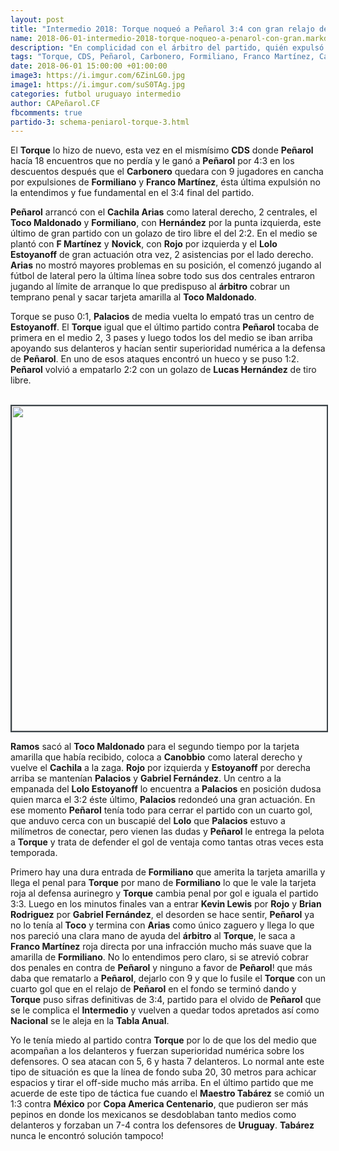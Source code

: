 ```yaml
---
layout: post
title: "Intermedio 2018: Torque noqueó a Peñarol 3:4 con gran relajo defensivo"
name: 2018-06-01-intermedio-2018-torque-noqueo-a-penarol-con-gran.markdown
description: "En complicidad con el árbitro del partido, quién expulsó F Martinez por menos que varias amarillas anteriores y 9 contra 11 pudo Torque sentenciar 3:4 el partido."
tags: "Torque, CDS, Peñarol, Carbonero, Formiliano, Franco Martínez, Cachila Arias, Toco Maldonado, Lucas Hernández, Novick, Rojo, Lolo Estoyanoff, árbitro, Palacios, Ramos, Canobbio, Gabriel Fernández, Kevin Lewis, Brian Rodriguez, Nacional, Intermedio, Tabla Anual, Maestro Tabárez, México, Copa America Centenario, Uruguay" 
date: 2018-06-01 15:00:00 +01:00:00
image3: https://i.imgur.com/6ZinLG0.jpg
image1: https://i.imgur.com/suS0TAg.jpg
categories: futbol uruguayo intermedio
author: CAPeñarol.CF
fbcomments: true
partido-3: schema-peniarol-torque-3.html
---
```


El <strong>Torque</strong> lo hizo de nuevo, esta vez en el mismísimo <strong>CDS</strong> donde <strong>Peñarol</strong> hacía 18 encuentros que no perdía y le ganó a <strong>Peñarol</strong> por 4:3 en los descuentos después que el <strong>Carbonero</strong> quedara con 9 jugadores en cancha por expulsiones de <strong>Formiliano</strong> y <strong>Franco Martínez</strong>, ésta última expulsión no la entendimos y fue fundamental en el 3:4 final del partido.

<strong>Peñarol</strong> arrancó con el <strong>Cachila Arias</strong> como lateral derecho, 2 centrales, el <strong>Toco Maldonado</strong> y <strong>Formiliano</strong>, con <strong>Hernández</strong> por la punta izquierda, este último de gran partido con un golazo de tiro libre el del 2:2. En el medio se plantó con <strong>F Martínez</strong> y <strong>Novick</strong>, con <strong>Rojo</strong> por izquierda y el <strong>Lolo Estoyanoff</strong> de gran actuación otra vez, 2 asistencias por el lado derecho. <strong>Arias</strong> no mostró mayores problemas en su posición, el comenzó jugando al fútbol de lateral pero la última línea sobre todo sus dos centrales entraron jugando al límite de arranque lo que predispuso al <strong>árbitro</strong> cobrar un temprano penal y sacar tarjeta amarilla al <strong>Toco Maldonado</strong>. 

Torque se puso 0:1, <strong>Palacios</strong> de media vuelta lo empató tras un centro de <strong>Estoyanoff</strong>. El <strong>Torque</strong> igual que el último partido contra <strong>Peñarol</strong> tocaba de primera en el medio 2, 3 pases y luego todos los del medio se iban arriba apoyando sus delanteros y hacían sentir superioridad numérica a la defensa de <strong>Peñarol</strong>. En uno de esos ataques encontró un hueco y se puso 1:2. <strong>Peñarol</strong> volvió a empatarlo 2:2 con un golazo de <strong>Lucas Hernández</strong> de tiro libre.

<br>

<img src="https://i.imgur.com/6ZinLG0.jpg" width="520" style="border:2px solid #3c4449;">

<br>

<strong>Ramos</strong> sacó al <strong>Toco Maldonado</strong> para el segundo tiempo por la tarjeta amarilla que había recibido, coloca a <strong>Canobbio</strong> como lateral derecho y vuelve el <strong>Cachila</strong> a la zaga. <strong>Rojo</strong> por izquierda y <strong>Estoyanoff</strong> por derecha arriba se mantenían <strong>Palacios</strong> y <strong>Gabriel Fernández</strong>. Un centro a la empanada del <strong>Lolo Estoyanoff</strong> lo encuentra a <strong>Palacios</strong> en posición dudosa quien  marca el 3:2 éste último, <strong>Palacios</strong> redondeó una gran actuación. En ese momento <strong>Peñarol</strong> tenía todo para cerrar el partido con un cuarto gol, que anduvo cerca con un buscapié del <strong>Lolo</strong> que <strong>Palacios</strong> estuvo a milímetros de conectar, pero vienen las dudas y <strong>Peñarol</strong> le entrega la pelota a <strong>Torque</strong> y trata de defender el gol de ventaja como tantas otras veces esta temporada.

Primero hay una dura entrada de <strong>Formiliano</strong> que amerita la tarjeta amarilla y llega el penal para <strong>Torque</strong> por mano de <strong>Formiliano</strong> lo que le vale la tarjeta roja al defensa aurinegro y <strong>Torque</strong> cambia penal por gol e iguala el partido 3:3. Luego en los minutos finales van a entrar <strong>Kevin Lewis</strong> por <strong>Rojo</strong> y <strong>Brian Rodriguez</strong> por <strong>Gabriel Fernández</strong>, el desorden se hace sentir, <strong>Peñarol</strong> ya no lo tenía al <strong>Toco</strong> y termina con <strong>Arias</strong> como único zaguero y llega lo que nos pareció una clara mano de ayuda del <strong>árbitro</strong> al <strong>Torque</strong>, le saca a <strong>Franco Martínez</strong> roja directa por una infracción mucho más suave que la amarilla de <strong>Formiliano</strong>. No lo entendimos pero claro, si se atrevió cobrar dos penales en contra de <strong>Peñarol</strong> y ninguno a favor de <strong>Peñarol</strong>! que más daba que rematarlo a <strong>Peñarol</strong>, dejarlo con 9 y que lo fusile el <strong>Torque</strong> con un cuarto gol que en el relajo de <strong>Peñarol</strong> en el fondo se terminó dando y <strong>Torque</strong> puso sifras definitivas de 3:4, partido para el olvido de <strong>Peñarol</strong> que se le complica el <strong>Intermedio</strong> y vuelven a quedar todos apretados así como <strong>Nacional</strong> se le aleja en la <strong>Tabla Anual</strong>.

Yo le tenía miedo al partido contra <strong>Torque</strong> por lo de que los del medio que acompañan a los delanteros y fuerzan superioridad numérica sobre los defensores. O sea atacan con 5, 6 y hasta 7 delanteros. Lo normal ante este tipo de situación es que la línea de fondo suba 20, 30 metros para achicar espacios y tirar el off-side mucho más arriba. En el último partido que me acuerde de este tipo de táctica fue cuando el <strong>Maestro Tabárez</strong> se comió un 1:3 contra <strong>México</strong> por <strong>Copa America Centenario</strong>, que pudieron ser más pepinos en donde los mexicanos se desdoblaban tanto medios como delanteros y forzaban un 7-4 contra los defensores de <strong>Uruguay</strong>. <strong>Tabárez</strong> nunca le encontró solución tampoco!
